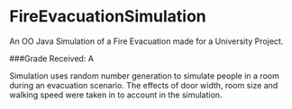 # FireEvacuationSimulation
An OO Java Simulation of a Fire Evacuation made for a University Project.

###Grade Received: A

Simulation uses random number generation to simulate people in a room during an evacuation scenario.
The effects of door width, room size and walking speed were taken in to account in the simulation.
